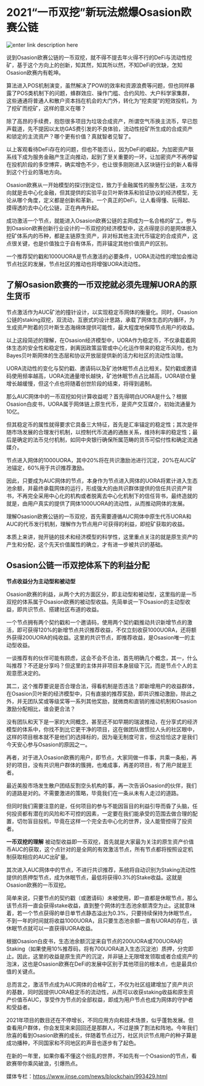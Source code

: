 # ********2021“一币双挖”新玩法燃爆Osasion欧赛公链********

![enter link description here](https://github.com/AUC-IO/AUC--publicity/blob/main/%E5%9B%BE%E7%89%87/%E6%96%87%E7%AB%A0%E6%8F%92%E5%9B%BE/0201%E5%B0%81%E9%9D%A2%E5%9B%BE.jpg)


说到Osasion欧赛公链的一币双挖，就不得不提去年火得不行的DeFi与流动性挖矿，基于这个方向上的创新，知其然，知其所以然，不知DeFi的优缺，怎知Osasion欧赛内有乾坤。

算法进入POS机制演变，虽然解决了POW的效率和资源浪费等问题，但也同样暴露了POS类机制下的问题，蜂群效应、操作门槛、合约风险、大户科学家集群，这些通通将普通人和散户资本挡在机会的大门外，转化为“挖卖提”的短效投机，为了挖矿而挖矿，这样的意义在哪？

除了高昂的手续费，抱怨很多项目为垃圾合成资产，所谓空气币换主流币，早已怨声载道，先不提因以太坊GAS费引发的不良体验，流动性挖矿所生成的合成资产和锁定的主流资产？哪个更有价值？真就智者见智了。

以上客观看待DeFi存在的问题，但也不能否认，因为DeFi的崛起，为加密资产联系线下成为服务金融产生正向推动，起到了至关重要的一环，让加密资产不再停留在投机阶段的多空博弈，确实增色不少，也让很多刚刚进入区块链行业的新人看得到这个行业的落地方向。

Osasion欧赛从一开始模型的探讨到定位，致力于金融属性的服务型公链，主攻方向就是去中心化金融，但其提供的实验平台贝叶斯体系和验证协议的经济模型，无论从哪个角度，定义都是创新和革新。一个真正的DeFi，让人看得懂、玩得起、摸得透的去中心化公链，正在冉冉升起。

成功激活一个节点，就能进入Osasion欧赛公链的主网成为一名合格的矿工，参与到Osasion欧赛创新行业设计的一币双挖的经济模型中，这点得提示的是网体嵌入挖矿体系内的币种，都是主链原生资产，非对标其他主流代币锚定的合成资产，这点很关键，也是价值独立于自有体系，而非锚定其他价值资产的区别。

一个推荐契约戳和1000UORA是节点激活的必要条件，UORA流动性的增加会推动节点社区的发展，节点社区的推动也将增强UORA流动性。


## **了解Osasion欧赛的一币双挖就必须先理解UORA的原生货币**


节点激活作为AUC矿池的撞针设计，以实现稳定币网体的衡量化。同时，Osasion公链的staking双挖，双流动，互嵌式的设计思路，承载了网体生态的内循环，为生成资产附着的贝叶斯生态海绵体提供可能性，最大程度地保障节点用户的收益。

以上这段简述的理解，在Osasion经济模型中，UORA作为稳定币，不仅承载着网体生态的安全性和稳定性，剥离因政策监管或中心化运作带来的稳定币风险，也为Bayes贝叶斯网体的生态层和协议开放层提供新的活力和社区的流动性治理。

UORA流动性的变化与契约戳、邀请码以及矿池休眠节点占比相关。契约戳或邀请码使用频率越高，UORA流通量增长越快，矿池休眠节点占比越高，UORA锁仓量增长越缓慢，但这个点也将随着创世阶段的结束，将得到遏制。

那么AUC网体中的一币双挖如何计算收益呢？首先得明白UORA是什么？根据Osasion白皮书，UORA属于网体链上原生代币，是资产交互媒介，初始流通量为10亿。

但其稳定币的属性就得要求它具备三大特征，首先是汇率锚定的稳定性；其次是伴随市场发展的合理发行机制，以控制代币流通的通胀关系，维持利率的稳定性；最后是确定的法币兑付机制，如同中央银行确保所属范畴的货币可偿付性和确定流通媒介。

节点进入网体的1000UORA，其中20%将在共识激励池进行沉淀，20%在AUC矿池锚定，60%用于共识推荐激励。

因此，只要成为AUC网体的节点，本身作为节点进入网体的UORA将累计进入生态池余额，并最终承载网体的运行，形成强大的由共识群体提供的信任共识资产背书，不再完全采用中心化的机构或者脱离去中心化机制下的信任背书，最终造就的就是，由用户真实的提供了网体1000UORA的流动性，从而推动网体的发展。

理解Osasion欧赛公链的一币双挖，首先需要遵循AUC网体中原生代币UORA和AUC的代币发行机制，理解作为节点用户可获得的利益，即挖矿获取的收益。

本质上来讲，抛开链的技术和经济模型的科学性，这里重点关注的就是原生资产的产生和分配，这个先天价值属性的确立，才有进一步被共识的基础。

## **Osasion公链一币双挖体系下的利益分配**
****节点收益分为主动型和被动型****

Osasion欧赛的利益，从两个大的方面区分，即主动型和被动型，这里指的是一币双挖的体系属于Osasion欧赛的被动型收益。先简单说一下Osasion的主动型收益，即共识节点、搭建社区布道的收益。

一个节点拥有两个契约戳和一个邀请码，使用两个契约戳推动共识新增节点的激活，即可获得120%的新增节点共识推荐收益，不仅立刻收获1000UORA，还将额外获得200UORA的纯收益。这里的共识节点，即推荐收益，是Osasion唯一的主动型收益。

一谈推荐有的伙伴可能有顾虑，这会不会不合法，首先明确几个概念，其一，什么叫推荐？不还是分享吗？但这里的主体并非项目本身层级下沉，而是节点个人的主观意愿决定的。

其二，这个推荐要说是否合理合法，得看机制是否违法？即新增用户的收益群体，在Osasion贝叶斯的经济模型中，只有直接的推荐奖励，即共识推动激励，除此之外，并无团队奖或等级奖等一系列其他奖励，就微商和直销的推动机制和Osasion激励分配相比，谁会更合法？

没有团队和天下是一家的大同概念，甚至还不如早期的瑞波推动，在分享式的经济模型的体系中，你找不到比它更干净的项目，这在做团队做惯拉人头的社区眼中，这样的项目根本就不是他们的选择标的，因为毫无制度可言，但这恰恰这才是我们今天安心参与Osasion的原因之一。

再者，对于进入Osasion欧赛的用户，即节点，大家同做一件事，共乘一条船，再好的项目，没有共识用户群体的簇拥，也难成事，再差的项目，有了用户就是王者。

最近美股市场发生散户团结反割空头机构的事，再一次告诉Osasion的伙伴，我们的道路是对的。不需要激进的策略，毕竟我们在一条从未有人走过的道路。

但同时我们需要注意的是，任何项目的参与不能因盲目的利益引导而昏了头脑，任何投资都有潜在的风险和不可控的因素，一定要在我们能承受的范围去做合理的配置，切勿盲目投机，毕竟在这样一个完全去中心化的世界，没人能管控得了投资者。

****一币双挖的理解****
被动型收益即一币双挖，首先就是大家最为关注的原生资产价值币AUC的获取，这个点针对的是全网的有效激活节点，所有节点都将按照设定机制获取相应的AUC出矿量。

其次进入AUC网体中的节点，不进行共识推荐，系统将自动识别为Staking流动性提供的质押型节点，成为休眠节点，最低将获得0.3%的Stake收益。这就是Osasion欧赛的一币双挖。

简单来说，只要节点的契约戳（或邀请码）未被使用，即一直都是休眠节点，那么该节点将一直会获得stake收益，直到整个网体的生态池余额清空为止。这就意味着，若一个节点获得的单日单节点静态溢出为0.3%，只要持续保持为休眠节点，不到一年的时间就将收益1000UORA，且只要生态池余额一直有UORA的存在，该休眠节点就可以一直获得UORA收益。

根据Osasion白皮书，生态池余额沉淀来自节点的200UORA或700UORA的Staking（如果使用10%推荐码，将有700UORA进入生态沉淀池）质押，分完即止。因此，这里的收益是原生资产的沉淀，并非链上无限增发领取或者合成资产的泡沫，这也是Osasion欧赛在DeFi的发展中区别于其他项目的根本点，也是最具价值的关键点。

总而言之，激活节点成为AUC网体的合格矿工，不仅为社区组建增加了资产共识的基数，同时因提供UORA稳定币的流动性，从而可以收获staking收益和原生资产价值币AUC，享受作为节点的全部权益，即成为用户节点也成为网体的守护者和受益者。

2021年项目的数目还在不停增长，不同应用方向和技术场景，似乎蓬勃发展。但查看用户群体，你会发现来来回回还是那群人，不过是换了割法和阵地。今年我们欣喜的看到Osasion欧赛的成长，伴随着节点过万，社区共识节点用户的种子算是成功播种，不同国家和不同地区的声音也逐步有了起色。

在新的一年里，如果你看不懂这个纷乱的世界，不如先有一个Osasion的节点，看欧赛带你乘风破浪，引爆热点。

媒体专栏：https://www.jinse.com/news/blockchain/993429.html
